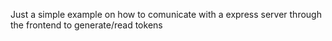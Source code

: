 Just a simple example on how to comunicate with a express server through the frontend to generate/read tokens
